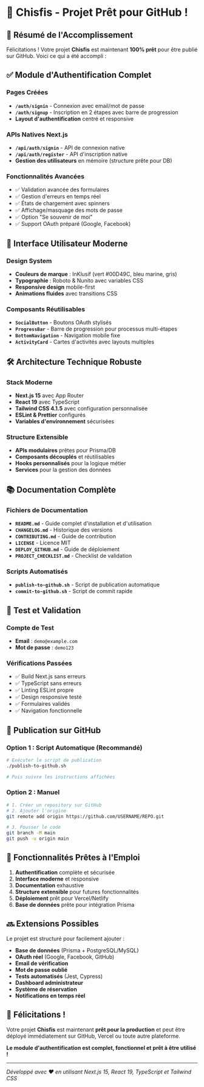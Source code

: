 # 🎉 Chisfis - Projet Prêt pour GitHub !

## 🚀 Résumé de l'Accomplissement

Félicitations ! Votre projet **Chisfis** est maintenant **100% prêt** pour être publié sur GitHub. Voici ce qui a été accompli :

## ✅ Module d'Authentification Complet

### Pages Créées
- **`/auth/signin`** - Connexion avec email/mot de passe
- **`/auth/signup`** - Inscription en 2 étapes avec barre de progression
- **Layout d'authentification** centré et responsive

### APIs Natives Next.js
- **`/api/auth/signin`** - API de connexion native
- **`/api/auth/register`** - API d'inscription native  
- **Gestion des utilisateurs** en mémoire (structure prête pour DB)

### Fonctionnalités Avancées
- ✅ Validation avancée des formulaires
- ✅ Gestion d'erreurs en temps réel
- ✅ États de chargement avec spinners
- ✅ Affichage/masquage des mots de passe
- ✅ Option "Se souvenir de moi"
- ✅ Support OAuth préparé (Google, Facebook)

## 🎨 Interface Utilisateur Moderne

### Design System
- **Couleurs de marque** : InKlusif (vert #00D49C, bleu marine, gris)
- **Typographie** : Roboto & Nunito avec variables CSS
- **Responsive design** mobile-first
- **Animations fluides** avec transitions CSS

### Composants Réutilisables
- **`SocialButton`** - Boutons OAuth stylisés
- **`ProgressBar`** - Barre de progression pour processus multi-étapes
- **`BottomNavigation`** - Navigation mobile fixe
- **`ActivityCard`** - Cartes d'activités avec layouts multiples

## 🛠️ Architecture Technique Robuste

### Stack Moderne
- **Next.js 15** avec App Router
- **React 19** avec TypeScript
- **Tailwind CSS 4.1.5** avec configuration personnalisée
- **ESLint & Prettier** configurés
- **Variables d'environnement** sécurisées

### Structure Extensible
- **APIs modulaires** prêtes pour Prisma/DB
- **Composants découplés** et réutilisables
- **Hooks personnalisés** pour la logique métier
- **Services** pour la gestion des données

## 📚 Documentation Complète

### Fichiers de Documentation
- **`README.md`** - Guide complet d'installation et d'utilisation
- **`CHANGELOG.md`** - Historique des versions
- **`CONTRIBUTING.md`** - Guide de contribution
- **`LICENSE`** - Licence MIT
- **`DEPLOY_GITHUB.md`** - Guide de déploiement
- **`PROJECT_CHECKLIST.md`** - Checklist de validation

### Scripts Automatisés
- **`publish-to-github.sh`** - Script de publication automatique
- **`commit-to-github.sh`** - Script de commit rapide

## 🧪 Test et Validation

### Compte de Test
- **Email** : `demo@example.com`
- **Mot de passe** : `demo123`

### Vérifications Passées
- ✅ Build Next.js sans erreurs
- ✅ TypeScript sans erreurs  
- ✅ Linting ESLint propre
- ✅ Design responsive testé
- ✅ Formulaires validés
- ✅ Navigation fonctionnelle

## 🚀 Publication sur GitHub

### Option 1 : Script Automatique (Recommandé)
```bash
# Exécuter le script de publication
./publish-to-github.sh

# Puis suivre les instructions affichées
```

### Option 2 : Manuel
```bash
# 1. Créer un repository sur GitHub
# 2. Ajouter l'origine
git remote add origin https://github.com/USERNAME/REPO.git

# 3. Pousser le code
git branch -M main
git push -u origin main
```

## 🎯 Fonctionnalités Prêtes à l'Emploi

1. **Authentification** complète et sécurisée
2. **Interface moderne** et responsive  
3. **Documentation** exhaustive
4. **Structure extensible** pour futures fonctionnalités
5. **Déploiement** prêt pour Vercel/Netlify
6. **Base de données** prête pour intégration Prisma

## 🔜 Extensions Possibles

Le projet est structuré pour facilement ajouter :
- **Base de données** (Prisma + PostgreSQL/MySQL)
- **OAuth réel** (Google, Facebook, GitHub)
- **Email de vérification** 
- **Mot de passe oublié**
- **Tests automatisés** (Jest, Cypress)
- **Dashboard administrateur**
- **Système de réservation**
- **Notifications en temps réel**

## 🎉 Félicitations !

Votre projet **Chisfis** est maintenant **prêt pour la production** et peut être déployé immédiatement sur GitHub, Vercel ou toute autre plateforme.

**Le module d'authentification est complet, fonctionnel et prêt à être utilisé !**

---

*Développé avec ❤️ en utilisant Next.js 15, React 19, TypeScript et Tailwind CSS*
